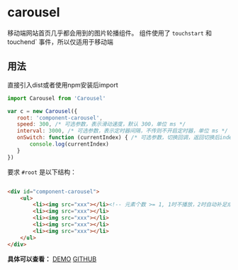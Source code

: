 # carousel

移动端网站首页几乎都会用到的图片轮播组件。
组件使用了 `touchstart` 和 touchend` 事件，所以仅适用于移动端

## 用法

直接引入dist或者使用npm安装后import
 ```js
 import Carousel from 'Carousel'

 var c = new Carousel({
    root: 'component-carousel',
    speed: 300, /* 可选参数，表示滑动速度，默认 300，单位 ms */
    interval: 3000, /* 可选参数，表示定时器间隔，不传则不开启定时器，单位 ms */
    onSwitch: function (currentIndex) { /* 可选参数，切换回调，返回切换后index */
        console.log(currentIndex)
    } 
 })

 ```

要求 `#root` 是以下结构：  

```html

<div id="component-carousel">
    <ul>
        <li><img src="xxx"></li><!-- 元素个数 >= 1, 1时不播放，2时自动补足成4个以便于切换 -->
        <li><img src="xxx"></li>
        <li><img src="xxx"></li>
        <li><img src="xxx"></li>
        <li><img src="xxx"></li>
    </ul>
</div>
```

**具体可以查看：**
[DEMO](https://juzhikan.github.io/carousel/index.html)
[GITHUB](https://github.com/juzhikan/carousel)